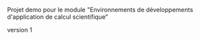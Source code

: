 Projet demo pour le module "Environnements de développements d'application de calcul scientifique"


version 1
